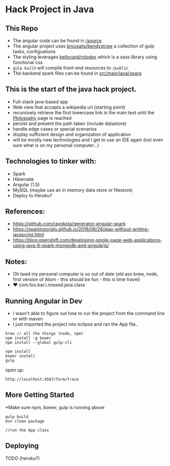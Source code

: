 # Hack Project in Java

## This Repo

- The angular code can be found in [/source](https://github.com/ashtonthomas/bento-wiki-spider/tree/master/source)
- The angular project uses [brousalis/bendystraw](https://github.com/brousalis/bendystraw) a collection of gulp tasks, configuations
- The styling leverages [bellycard/rolodex](https://github.com/bellycard/rolodex) which is a sass library using functional css
- `gulp build` will compile front-end resources to `/public`
- The backend spark files can be found in [src/main/java/sparq](https://github.com/ashtonthomas/bento-wiki-spider/tree/master/src/main/java/sparq)

## This is the start of the java hack project.

- Full-stack java-based app
- Web view that accepts a wikipedia url (starting point)
- recursively retrieve the first lowercase link in the main text until the [Philosophy](https://en.wikipedia.org/wiki/Philosophy) page is reached
- persist and present the path taken (include datastore)
- handle edge cases or special scenarios
- display sufficient design and organization of application
- will be mostly new technologies and I get to use an IDE again (not even sure what is on my personal computer...)

## Technologies to tinker with:
- Spark
- Hibernate
- Angular (1.5)
- MySQL (maybe use an in memory data store or filestore)
- Deploy to Heroku?


## References:
- https://github.com/rayokota/generator-angular-spark
- https://sparktutorials.github.io/2016/06/26/ajax-without-writing-javascript.html
- https://blog.openshift.com/developing-single-page-web-applications-using-java-8-spark-mongodb-and-angularjs/

## Notes:
- Oh lawd my personal computer is so out of date (old ass brew, node, first version of Atom - this should be fun - this is time travel)
- :heart: com.foo.bar.i.missed.java.class


## Running Angular in Dev
- I wasn't able to figure out how to run the project from the command line or with maven
- I just imported the project into eclipse and ran the App file..

```
brew // all the things (node, npm)
npm install -g bower
npm install --global gulp-cli

npm install
bower install
gulp
```

open up:

`http://localhost:4567/form/trace`


## More Getting Started

*Make sure npm, bower, gulp is running above

```
gulp build
mvn clean package

//run the App class
```

## Deploying

TODO (heroku?)
